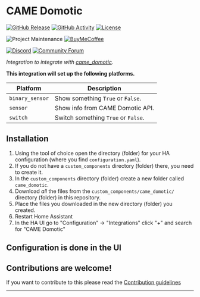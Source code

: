 # CAME Domotic

[![GitHub Release][releases-shield]][releases]
[![GitHub Activity][commits-shield]][commits]
[![License][license-shield]](LICENSE)

![Project Maintenance][maintenance-shield]
[![BuyMeCoffee][buymecoffeebadge]][buymecoffee]

[![Discord][discord-shield]][discord]
[![Community Forum][forum-shield]][forum]

_Integration to integrate with [came_domotic][came_domotic]._

**This integration will set up the following platforms.**

Platform | Description
-- | --
`binary_sensor` | Show something `True` or `False`.
`sensor` | Show info from CAME Domotic API.
`switch` | Switch something `True` or `False`.

## Installation

1. Using the tool of choice open the directory (folder) for your HA configuration (where you find `configuration.yaml`).
1. If you do not have a `custom_components` directory (folder) there, you need to create it.
1. In the `custom_components` directory (folder) create a new folder called `came_domotic`.
1. Download _all_ the files from the `custom_components/came_domotic/` directory (folder) in this repository.
1. Place the files you downloaded in the new directory (folder) you created.
1. Restart Home Assistant
1. In the HA UI go to "Configuration" -> "Integrations" click "+" and search for "CAME Domotic"

## Configuration is done in the UI

<!---->

## Contributions are welcome!

If you want to contribute to this please read the [Contribution guidelines](CONTRIBUTING.md)

***

[came_domotic]: https://github.com/camedomotic-unofficial/came_domotic
[buymecoffee]: https://www.buymeacoffee.com/ludeeus
[buymecoffeebadge]: https://img.shields.io/badge/buy%20me%20a%20coffee-donate-yellow.svg?style=for-the-badge
[commits-shield]: https://img.shields.io/github/commit-activity/y/camedomotic-unofficial/came_domotic.svg?style=for-the-badge
[commits]: https://github.com/camedomotic-unofficial/came_domotic/commits/main
[discord]: https://discord.gg/Qa5fW2R
[discord-shield]: https://img.shields.io/discord/330944238910963714.svg?style=for-the-badge
[exampleimg]: example.png
[forum-shield]: https://img.shields.io/badge/community-forum-brightgreen.svg?style=for-the-badge
[forum]: https://community.home-assistant.io/
[license-shield]: https://img.shields.io/github/license/camedomotic-unofficial/came_domotic.svg?style=for-the-badge
[maintenance-shield]: https://img.shields.io/badge/maintainer-Joakim%20Sørensen%20%40ludeeus-blue.svg?style=for-the-badge
[releases-shield]: https://img.shields.io/github/release/camedomotic-unofficial/came_domotic.svg?style=for-the-badge
[releases]: https://github.com/camedomotic-unofficial/came_domotic/releases
